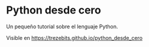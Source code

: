 # Python desde cero

Un pequeño tutorial sobre el lenguaje Python.

Visible en <https://trezebits.github.io/python_desde_cero>
